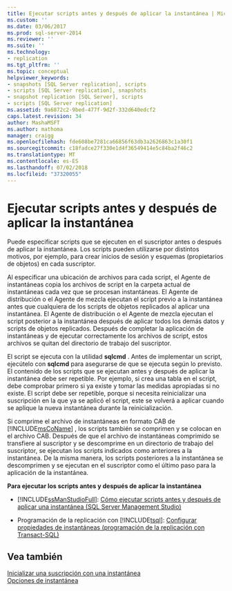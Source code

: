 ```yaml
---
title: Ejecutar scripts antes y después de aplicar la instantánea | Microsoft Docs
ms.custom: ''
ms.date: 03/06/2017
ms.prod: sql-server-2014
ms.reviewer: ''
ms.suite: ''
ms.technology:
- replication
ms.tgt_pltfrm: ''
ms.topic: conceptual
helpviewer_keywords:
- snapshots [SQL Server replication], scripts
- scripts [SQL Server replication], snapshots
- snapshot replication [SQL Server], scripts
- scripts [SQL Server replication]
ms.assetid: 9a6872c2-9bed-477f-9d2f-332d640edcf2
caps.latest.revision: 34
author: MashaMSFT
ms.author: mathoma
manager: craigg
ms.openlocfilehash: fde608be7281ca66856f63db3a2626863c1a30f1
ms.sourcegitcommit: c18fadce27f330e1d4f36549414e5c84ba2f46c2
ms.translationtype: MT
ms.contentlocale: es-ES
ms.lasthandoff: 07/02/2018
ms.locfileid: "37320055"
---
```

# <a name="execute-scripts-before-and-after-the-snapshot-is-applied"></a>Ejecutar scripts antes y después de aplicar la instantánea
  Puede especificar scripts que se ejecuten en el suscriptor antes o después de aplicar la instantánea. Los scripts pueden utilizarse por distintos motivos, por ejemplo, para crear inicios de sesión y esquemas (propietarios de objetos) en cada suscriptor.  
  
 Al especificar una ubicación de archivos para cada script, el Agente de instantáneas copia los archivos de script en la carpeta actual de instantáneas cada vez que se procesan instantáneas. El Agente de distribución o el Agente de mezcla ejecutan el script previo a la instantánea antes que cualquiera de los scripts de objetos replicados al aplicar una instantánea. El Agente de distribución o el Agente de mezcla ejecutan el script posterior a la instantánea después de aplicar todos los demás datos y scripts de objetos replicados. Después de completar la aplicación de instantáneas y de ejecutar correctamente los archivos de script, estos archivos se quitan del directorio de trabajo del suscriptor.  
  
 El script se ejecuta con la utilidad **sqlcmd** . Antes de implementar un script, ejecútelo con **sqlcmd** para asegurarse de que se ejecuta según lo previsto. El contenido de los scripts que se ejecutan antes y después de aplicar la instantánea debe ser repetible. Por ejemplo, si crea una tabla en el script, debe comprobar primero si ya existe y tomar las medidas apropiadas si no existe. El script debe ser repetible, porque si necesita reinicializar una suscripción en la que ya se aplicó el script, este se volverá a aplicar cuando se aplique la nueva instantánea durante la reinicialización.  
  
 Si comprime el archivo de instantáneas en formato CAB de [!INCLUDE[msCoName](../../includes/msconame-md.md)] , los scripts también se comprimen y se colocan en el archivo CAB. Después de que el archivo de instantáneas comprimido se transfiere al suscriptor y se descomprime en un directorio de trabajo del suscriptor, se ejecutan los scripts indicados como anteriores a la instantánea. De la misma manera, los scripts posteriores a la instantánea se descomprimen y se ejecutan en el suscriptor como el último paso para la aplicación de la instantánea.  
  
 **Para ejecutar los scripts antes y después de aplicar la instantánea**  
  
-   [!INCLUDE[ssManStudioFull](../../includes/ssmanstudiofull-md.md)]: [Cómo ejecutar scripts antes y después de aplicar una instantánea \(SQL Server Management Studio\)](execute-scripts-before-and-after-a-snapshot-is-applied.md)  
  
-   Programación de la replicación con [!INCLUDE[tsql](../../includes/tsql-md.md)]: [Configurar propiedades de instantáneas &#40;programación de la replicación con Transact-SQL&#41;](publish/configure-snapshot-properties-replication-transact-sql-programming.md)  
  
## <a name="see-also"></a>Vea también  
 [Inicializar una suscripción con una instantánea](initialize-a-subscription-with-a-snapshot.md)   
 [Opciones de instantánea](snapshot-options.md)  
  
  
